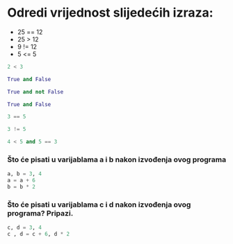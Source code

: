 
# Odredi vrijednost slijedećih izraza:

* 25 == 12
* 25 > 12
* 9 != 12
* 5 <= 5


````python
2 < 3
````

````python
True and False
````

````python
True and not False
````

````python
True and False
````

````python
3 == 5
````

````python
3 != 5
````

````python
4 < 5 and 5 == 3
````

### Što će pisati u varijablama **a** i **b** **nakon** izvođenja ovog programa

````python
a, b = 3, 4
a = a + 6
b = b * 2
````

### Što će pisati u varijablama **c** i **d** **nakon** izvođenja ovog programa? Pripazi.


````python
c, d = 3, 4
c , d = c + 6, d * 2
````





